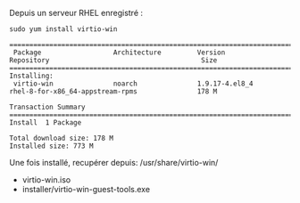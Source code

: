 Depuis un serveur RHEL enregistré : 

```
sudo yum install virtio-win

=================================================================================================================================
 Package                  Architecture         Version                      Repository                                      Size
=================================================================================================================================
Installing:
 virtio-win               noarch               1.9.17-4.el8_4               rhel-8-for-x86_64-appstream-rpms               178 M

Transaction Summary
=================================================================================================================================
Install  1 Package

Total download size: 178 M
Installed size: 773 M
```

Une fois installé, recupérer depuis:  /usr/share/virtio-win/

* virtio-win.iso
* installer/virtio-win-guest-tools.exe


